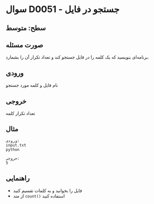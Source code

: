 # سوال D0051 - جستجو در فایل

## سطح: متوسط

## صورت مسئله
برنامه‌ای بنویسید که یک کلمه را در فایل جستجو کند و تعداد تکرار آن را بشمارد.

## ورودی
نام فایل و کلمه مورد جستجو

## خروجی
تعداد تکرار کلمه

## مثال
```
ورودی:
input.txt
python

خروجی:
5
```

## راهنمایی
- فایل را بخوانید و به کلمات تقسیم کنید
- از متد `count()` استفاده کنید
